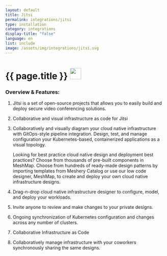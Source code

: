 ```yaml
---
layout: default
title: Jitsi
permalink: integrations/jitsi
type: installation
category: integrations
display-title: "false"
language: en
list: include
image: /assets/img/integrations/jitsi.svg
---
```


<h1>{{ page.title }} <img src="{{ page.image }}" style="width: 35px; height: 35px;" /></h1>


<!-- This needs replaced with the Category property, not the sub-category.
 #### Category: jitsi -->

### Overview & Features:
1. Jitsi is a set of open-source projects that allows you to easily build and deploy secure video conferencing solutions.

2. Collaborative and visual infrastructure as code for Jitsi

4. 
    Collaboratively and visually diagram your cloud native infrastructure with GitOps-style pipeline integration. Design, test, and manage configuration your Kubernetes-based, containerized applications as a visual topology.



    Looking for best practice cloud native design and deployment best practices? Choose from thousands of pre-built components in MeshMap. Choose from hundreds of ready-made design patterns by importing templates from Meshery Catalog or use our low code designer, MeshMap, to create and deploy your own cloud native infrastructure designs.



5. Drag-n-drop cloud native infrastructure designer to configure, model, and deploy your workloads.

6. Invite anyone to review and make changes to your private designs.

7. Ongoing synchronization of Kubernetes configuration and changes across any number of clusters.

8. Collaborative Infrastructure as Code

9. Collaboratively manage infrastructure with your coworkers synchronously sharing the same designs.

